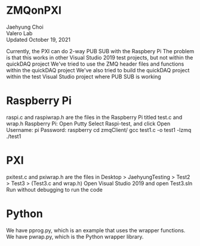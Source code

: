 # ZMQonPXI

Jaehyung Choi  
Valero Lab  
Updated October 19, 2021

Currently, the PXI can do 2-way PUB SUB with the Raspbery Pi
The problem is that this works in other Visual Studio 2019 test projects, but not within the quickDAQ project
We've tried to use the ZMQ header files and functions within the quickDAQ project
We've also tried to build the quickDAQ project within the test Visual Studio project where PUB SUB is working

# Raspberry Pi
raspi.c and raspiwrap.h are the files in the Raspberry Pi titled test.c and wrap.h
Raspberry Pi: 
Open Putty
Select Raspi-test, and click Open
Username: pi
Password: raspberry
cd zmqClient/
gcc test1.c -o test1 -lzmq
./test1

# PXI
pxitest.c and pxiwrap.h are the files in Desktop > JaehyungTesting > Test2 > Test3 > (Test3.c and wrap.h)
Open Visual Studio 2019 and open Test3.sln
Run without debugging to run the code

# Python
We have pprog.py, which is an example that uses the wrapper functions.
We have pwrap.py, which is the Python wrapper library.


